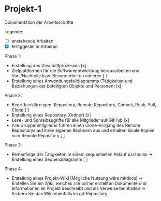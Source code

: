 # Projekt-1

Dokumentation der Arbeitsschritte

Legende:
- [ ] anstehende Arbeiten
- [x] fertiggestellte Arbeiten

Phase 1:
- Erstellung des Geschäftprozesses [x]
- Zielplattformen für die Softwareentwicklung herausarbeiten und Vor-/Nachteile bzw. Besonderheiten notieren [ ]
- Erstellung eines Anwendungsfalldiagramms (Tätigkeiten und Beziehungen der beteiligten Objekte und Personen) [x]

Phase 2:
- Begriffserklärungen: Repository, Remote Repository, Commit, Push, Pull, Clone [ ]
- Erstellung eines Repository (Ordner) [x]
- Lese- und Schreibzugriffe für alle Mitglieder auf GitHub [x]
- Alle Gruppenmitglieder führen einen Clone-Vorgang des Remote Repositorys auf ihren eigenen Rechnern aus und erhalten lokale Kopien vom Remote Repository [ ]

Phase 3:
- Reihenfolge der Tätigkeiten in einem sequentiellen Ablauf darstellen -> Erstellung eines Sequenzdiagramm [ ]

Phase 4:
- Erstellung eines Projekt-Wiki (Mögliche Nutzung wäre mkdocs)
   -> Erstellen Sie ein Wiki, welches alle bisher erstellten Dokumente und Informationen im Projekt beschreibt und als Verweise beinhalten
   -> Sichern Sie das Wiki ebenfalls im git-Repository

